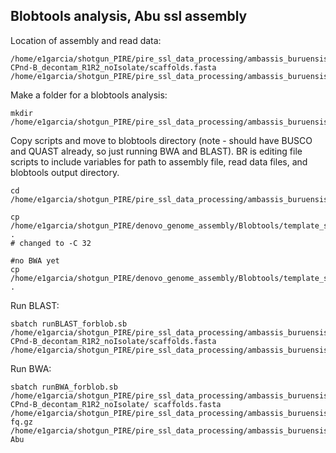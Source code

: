 ## Blobtools analysis, Abu ssl assembly

Location of assembly and read data:
```
/home/e1garcia/shotgun_PIRE/pire_ssl_data_processing/ambassis_buruensis/SPAdes_Abu-CPnd-B_decontam_R1R2_noIsolate/scaffolds.fasta
/home/e1garcia/shotgun_PIRE/pire_ssl_data_processing/ambassis_buruensis/fq_fp1_clmp_fp2_fqscrn_repaired

```

Make a folder for a blobtools analysis:
```
mkdir /home/e1garcia/shotgun_PIRE/pire_ssl_data_processing/ambassis_buruensis/blobtools_B_decontam
```

Copy scripts and move to blobtools directory (note - should have BUSCO and QUAST already, so just running BWA and BLAST). BR is editing file scripts to include variables for path to assembly file, read data files, and blobtools output directory.
```
cd /home/e1garcia/shotgun_PIRE/pire_ssl_data_processing/ambassis_buruensis/blobtools

cp /home/e1garcia/shotgun_PIRE/denovo_genome_assembly/Blobtools/template_scripts/runBLAST_forblob.sb .
# changed to -C 32

#no BWA yet
cp /home/e1garcia/shotgun_PIRE/denovo_genome_assembly/Blobtools/template_scripts/runBWA_forblob.sb .
``` 

Run BLAST:
```
sbatch runBLAST_forblob.sb /home/e1garcia/shotgun_PIRE/pire_ssl_data_processing/ambassis_buruensis/SPAdes_Abu-CPnd-B_decontam_R1R2_noIsolate/scaffolds.fasta /home/e1garcia/shotgun_PIRE/pire_ssl_data_processing/ambassis_buruensis/blobtools_B_decontam
```

Run BWA:
```
sbatch runBWA_forblob.sb /home/e1garcia/shotgun_PIRE/pire_ssl_data_processing/ambassis_buruensis/SPAdes_Abu-CPnd-B_decontam_R1R2_noIsolate/ scaffolds.fasta /home/e1garcia/shotgun_PIRE/pire_ssl_data_processing/ambassis_buruensis/fq_fp1_clmp_fp2_fqscrn_repaired fq.gz /home/e1garcia/shotgun_PIRE/pire_ssl_data_processing/ambassis_buruensis/blobtools_B_decontam Abu
```

